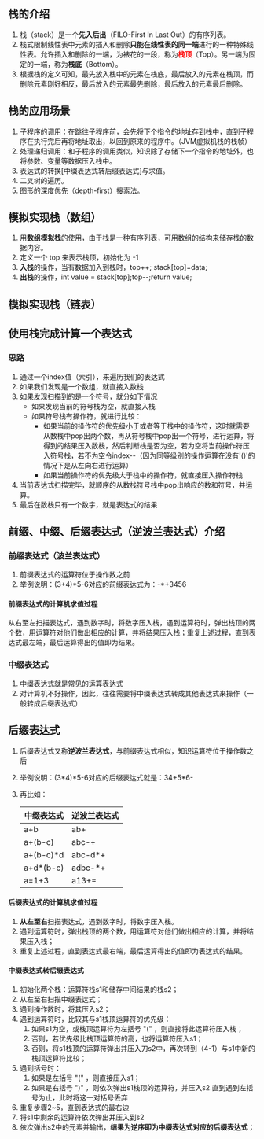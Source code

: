 
## 栈的介绍
1. 栈（stack）是一个**先入后出**（FILO-First In Last Out）的有序列表。
2. 栈式限制线性表中元素的插入和删除**只能在线性表的同一端**进行的一种特殊线性表。允许插入和删除的一端，为裱花的一段，称为<font color="red">**栈顶**</font>（Top）。另一端为固定的一端，称为**栈底**（Bottom）。
3. 根据栈的定义可知，最先放入栈中的元素在栈底，最后放入的元素在栈顶，而删除元素刚好相反，最后放入的元素最先删除，最后放入的元素最后删除。

## 栈的应用场景
1. 子程序的调用：在跳往子程序前，会先将下个指令的地址存到栈中，直到子程序在执行完后再将地址取出，以回到原来的程序中。（JVM虚拟机栈的栈帧）
2. 处理递归调用：和子程序的调用类似，知识除了存储下一个指令的地址外，也将参数、变量等数据压入栈中。
3. 表达式的转换\[中缀表达式转后缀表达式\]与求值。
4. 二叉树的遍历。
5. 图形的深度优先（depth-first）搜索法。

## 模拟实现栈（数组）
1. 用**数组模拟栈**的使用，由于栈是一种有序列表，可用数组的结构来储存栈的数据内容。
2. 定义一个 top 来表示栈顶，初始化为 -1
3. **入栈**的操作，当有数据加入到栈时，top++; stack\[top\]=data;
4. **出栈**的操作，int value = stack\[top\];top--;return value;

## 模拟实现栈（链表）


## 使用栈完成计算一个表达式
### 思路
1. 通过一个index值（索引），来遍历我们的表达式
2. 如果我们发现是一个数组，就直接入数栈
3. 如果发现扫描到的是一个符号，就分如下情况
    - 如果发现当前的符号栈为空，就直接入栈
    - 如果符号栈有操作符，就进行比较：
        - 如果当前的操作符的优先级小于或者等于栈中的操作符，这时就需要从数栈中pop出两个数，再从符号栈中pop出一个符号，进行运算，将得到的结果压入数栈，然后判断栈是否为空，若为空将当前操作符压入符号栈，若不为空令index--（因为同等级别的操作运算在没有'()'的情况下是从左向右进行运算）
        - 如果当前操作符的优先级大于栈中的操作符，就直接压入操作符栈
4. 当前表达式扫描完毕，就顺序的从数栈符号栈中pop出响应的数和符号，并运算。
5. 最后在数栈只有一个数字，就是表达式的结果

## 前缀、中缀、后缀表达式（逆波兰表达式）介绍
### 前缀表达式（波兰表达式）
1. 前缀表达式的运算符位于操作数之前
2. 举例说明：(3+4)\*5-6对应的前缀表达式为：-\*+3456
#### 前缀表达式的计算机求值过程
从右至左扫描表达式，遇到数字时，将数字压入栈，遇到运算符时，弹出栈顶的两个数，用运算符对他们做出相应的计算，并将结果压入栈；重复上述过程，直到表达式最左端，最后运算得出的值即为结果。

### 中缀表达式
1. 中缀表达式就是常见的运算表达式
2. 对计算机不好操作，因此，往往需要将中缀表达式转成其他表达式来操作（一般转成后缀表达式）

## 后缀表达式
1. 后缀表达式又称**逆波兰表达式**，与前缀表达式相似，知识运算符位于操作数之后
2. 举例说明：(3*4)\*5-6对应的后缀表达式就是：34+5\*6-
3. 再比如：

    |中缀表达式   |逆波兰表达式   |
    |---|---|
    |a+b   |ab+   |
    |a+(b-c)   |abc-+   |
    |a+(b-c)\*d   |abc-d\*+   |
    |a+d*(b-c)   |adbc-*+   |
    |a=1+3   |a13+=   |
#### 后缀表达式的计算机求值过程
1. **从左至右**扫描表达式，遇到数字时，将数字压入栈。
2. 遇到运算符时，弹出栈顶的两个数，用运算符对他们做出相应的计算，并将结果压入栈；
3. 重复上述过程，直到表达式最右端，最后运算得出的值即为表达式的结果。

#### 中缀表达式转后缀表达式
1. 初始化两个栈：运算符栈s1和储存中间结果的栈s2；
2. 从左至右扫描中缀表达式；
3. 遇到操作数时，将其压入s2；
4. 遇到运算符时，比较其与s1栈顶运算符的优先级：
   1. 如果s1为空，或栈顶运算符为左括号 "(" ，则直接将此运算符压入栈；
   2. 否则，若优先级比栈顶运算符的高，也将运算符压入s1；
   3. 否则，将s1栈顶的运算符弹出并压入刀s2中，再次转到（4-1）与s1中新的栈顶运算符比较；
5. 遇到括号时：
   1. 如果是左括号 "(" ，则直接压入s1；
   2. 如果是右括号 ")" ，则依次弹出s1栈顶的运算符，并压入s2.直到遇到左括号为止，此时将这一对括号丢弃
6. 重复步骤2~5，直到表达式的最右边
7. 将s1中剩余的运算符依次弹出并压入到s2
8. 依次弹出s2中的元素并输出，**结果为逆序即为中缀表达式对应的后缀表达式**；
